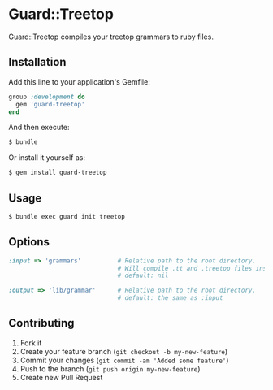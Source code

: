# Guard::Treetop

Guard::Treetop compiles your treetop grammars to ruby files.

## Installation

Add this line to your application's Gemfile:

```ruby
group :development do
  gem 'guard-treetop'
end
```

And then execute:

```bash
$ bundle
```

Or install it yourself as:

```bash
$ gem install guard-treetop
```

## Usage

```bash
$ bundle exec guard init treetop
```

## Options

```ruby
:input => 'grammars'          # Relative path to the root directory.
                              # Will compile .tt and .treetop files inside
                              # default: nil

:output => 'lib/grammar'      # Relative path to the root directory.
                              # default: the same as :input
```

## Contributing

1. Fork it
2. Create your feature branch (`git checkout -b my-new-feature`)
3. Commit your changes (`git commit -am 'Added some feature'`)
4. Push to the branch (`git push origin my-new-feature`)
5. Create new Pull Request
